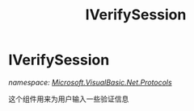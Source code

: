 ﻿---
title: IVerifySession
---

# IVerifySession
_namespace: [Microsoft.VisualBasic.Net.Protocols](N-Microsoft.VisualBasic.Net.Protocols.html)_

这个组件用来为用户输入一些验证信息




